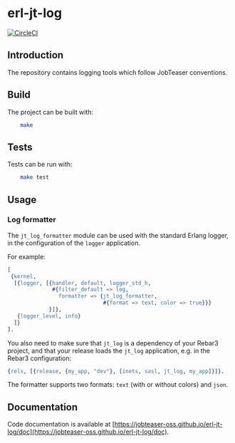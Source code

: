 
# erl-jt-log

[![CircleCI](https://circleci.com/gh/jobteaser-oss/erl-jt-log/tree/master.svg?style=svg)](https://circleci.com/gh/jobteaser-oss/erl-jt-log/tree/master)

## Introduction
The repository contains logging tools which follow JobTeaser conventions.

## Build
The project can be built with:

```sh
    make
```

## Tests
Tests can be run with:

```sh
    make test
```

## Usage
### Log formatter
The `jt_log_formatter` module can be used with the standard Erlang logger, in
the configuration of the `logger` application.

For example:

```erlang
[
 {kernel,
  [{logger, [{handler, default, logger_std_h,
              #{filter_default => log,
                formatter => {jt_log_formatter,
                              #{format => text, color => true}}}
             }]},
   {logger_level, info}
  ]}
].
```

You also need to make sure that `jt_log` is a dependency of your Rebar3
project, and that your release loads the `jt_log` application, e.g. in the
Rebar3 configuration:

```erlang
{relx, [{release, {my_app, "dev"}, [inets, sasl, jt_log, my_app]}]}.
```

The formatter supports two formats: `text` (with or without colors) and `json`.

## Documentation
Code documentation is available at
[https://jobteaser-oss.github.io/erl-jt-log/doc](https://jobteaser-oss.github.io/erl-jt-log/doc).
